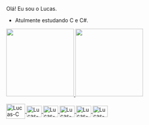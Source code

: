 Olá! Eu sou o Lucas.

- Atulmente estudando C e C#.

<div>
<a href="https://github.com/lucascampolimm">
<img height="180em" src="https://github-readme-stats.vercel.app/api/top-langs/?username=lucascampolimm&layout=compact&langs_count=7&theme=dark"/>
<img height="180em" src="https://github-readme-stats.vercel.app/api?username=lucascampolimm&show_icons=true&theme=dark&include_all_commits=true&count_private=true"/>
</div>
  
  <div style="display: inline_block"><br>
  <img align="center" alt="Lucas-C" height="40" width="50" <img src="https://cdn.jsdelivr.net/gh/devicons/devicon/icons/c/c-original.svg">
  <img align="center" alt="Lucas-GCC" height="30" width="40" <img src="https://cdn.jsdelivr.net/gh/devicons/devicon/icons/gcc/gcc-original.svg">
  <img align="center" alt="Lucas-VIM" height="30" width="40" <img src="https://cdn.jsdelivr.net/gh/devicons/devicon/icons/vim/vim-original.svg">
  <img align="center" alt="Lucas-SQLite" height="30" width="40" <img src="https://cdn.jsdelivr.net/gh/devicons/devicon/icons/sqlite/sqlite-original.svg" />
  <img align="center" alt="Lucas-Linux" height="30" width="40" <img src="https://cdn.jsdelivr.net/gh/devicons/devicon/icons/linux/linux-original.svg">
  <img align="center" alt="Lucas-VSCode" height="30" width="40" <img src="https://cdn.jsdelivr.net/gh/devicons/devicon/icons/vscode/vscode-original.svg">
            
          

            
            
          
          
  </div>

